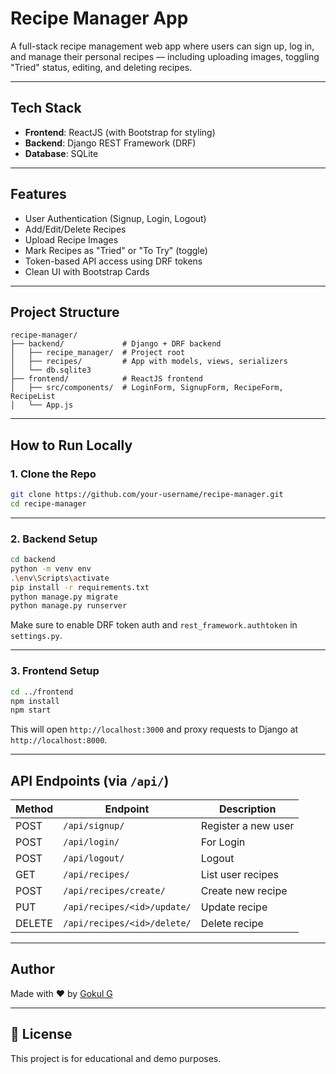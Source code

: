 #  Recipe Manager App

A full-stack recipe management web app where users can sign up, log in, and manage their personal recipes — including uploading images, toggling "Tried" status, editing, and deleting recipes.

---

##  Tech Stack

- **Frontend**: ReactJS (with Bootstrap for styling)
- **Backend**: Django REST Framework (DRF)
- **Database**: SQLite

---

## Features

-  User Authentication (Signup, Login, Logout)
-  Add/Edit/Delete Recipes
-  Upload Recipe Images
-  Mark Recipes as "Tried" or "To Try" (toggle)
-  Token-based API access using DRF tokens
-  Clean UI with Bootstrap Cards

---

##  Project Structure

```
recipe-manager/
├── backend/             # Django + DRF backend
│   ├── recipe_manager/  # Project root
│   ├── recipes/         # App with models, views, serializers
│   └── db.sqlite3
├── frontend/            # ReactJS frontend
│   ├── src/components/  # LoginForm, SignupForm, RecipeForm, RecipeList
│   └── App.js
```

---

##  How to Run Locally

### 1. Clone the Repo
```bash
git clone https://github.com/your-username/recipe-manager.git
cd recipe-manager
```

---

### 2. Backend Setup

```bash
cd backend
python -m venv env
.\env\Scripts\activate 
pip install -r requirements.txt  
python manage.py migrate
python manage.py runserver
```

 Make sure to enable DRF token auth and `rest_framework.authtoken` in `settings.py`.

---

### 3. Frontend Setup

```bash
cd ../frontend
npm install
npm start
```

This will open `http://localhost:3000` and proxy requests to Django at `http://localhost:8000`.

---

##  API Endpoints (via `/api/`)

| Method | Endpoint                  | Description           |
|--------|---------------------------|-----------------------|
| POST   | `/api/signup/`            | Register a new user  |
| POST   | `/api/login/`             | For Login            |
| POST   | `/api/logout/`            | Logout                |
| GET    | `/api/recipes/`           | List user recipes     |
| POST   | `/api/recipes/create/`    | Create new recipe     |
| PUT    | `/api/recipes/<id>/update/` | Update recipe       |
| DELETE | `/api/recipes/<id>/delete/` | Delete recipe       |

---

##  Author

Made with ❤️ by [Gokul G](https://www.linkedin.com/in/gokul-g50/)

---

## 📝 License

This project is for educational and demo purposes.
